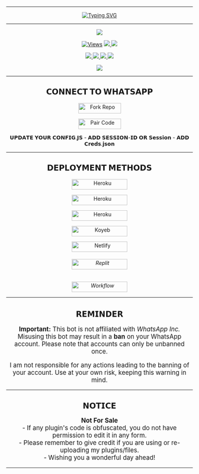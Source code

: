 ***
</p> <p align="center">
<a href="https://git.io/typing-svg"><img src="https://readme-typing-svg.demolab.com?font=Rubik+Dirt&size=65&pause=1000&color=F72C3F&background=FF20A500&center=true&vCenter=true&width=1000&height=150&lines=SAHAS-MD;MADE+BY+SAHAS+TECH" alt="Typing SVG" /></a>

***

<p align = center>   <img src="https://files.catbox.moe/de82e3.jpg"</p>
<p align="center">

  <a href="https://github.com/SahasTech22/SAHAS-MD">
    <img src="https://hits.seeyoufarm.com/api/count/incr/badge.svg?url=https%3A%2F%2Fgithub.com%2FSahasTech22%2FSAHAS-MD&count_bg=%2379C83D&title_bg=%23555555&icon=gitpod.svg&icon_color=%23E7E7E7&title=Views&edge_flat=false" alt="Views"/></a>
  
  </a>
  <a href="https://github.com/SahasTech22/SAHAS-MD/fork">
    <img src="https://img.shields.io/github/forks/SahasTech22/SAHAS-MD?label=Fork&style=social">
    
  </a>
  <a href="https://github.com/SahasTech22/SAHAS-MD/stargazers">
    <img src="https://img.shields.io/github/stars/SahasTech22/SAHAS-MD?style=social">
  </a>
</p>

<p align="center">
  <a href="https://github.com/SahasTech22/SAHAS-MD">
    <img src="https://img.shields.io/github/repo-size/SahasTech22/SAHAS-MD?color=purple&label=Repo%20Size&style=plastic">

  </a>
  <a href="https://github.com/SahasTech22/SAHAS-MD">
    <img src="https://img.shields.io/github/license/SahasTech22/SAHAS-MD?color=purple&label=License&style=plastic">

  </a>
  <a href="https://github.com/SahasTech22/SAHAS-MD">
    <img src="https://img.shields.io/github/languages/top/SahasTech22/SAHAS-MD?color=purple&label=Javascript&style=plastic">

  </a>
  <a href="https://github.com/SahasTech22/SAHAS-MD">
    <img src="https://img.shields.io/static/v1?label=Author&message=Sahas%20Tech&color=purple&style=plastic">

  </a>
  </p>
 <p align="center">
  <a href="https://github.com/SahasTech22/SAHAS-MD">
    <img src="https://img.shields.io/badge/OUR%20%20%20TEAM-WHITE%20DEVIL%20TEAM%20-purple&style=plastic">

  </a>
</p>
 
***


<h2 align="center">𝗖𝗢𝗡𝗡𝗘𝗖𝗧 𝗧𝗢 𝗪𝗛𝗔𝗧𝗦𝗔𝗣𝗣</h2>

<p align="center">
<a href='https://github.com/SahasTech22/SAHAS-MD/fork' target="_blank"><img alt='Fork Repo' src='https://img.shields.io/badge/-Fork Repo-grey?style=for-the-badge&logo=github&logoColor=white'/< width=115 height=28/p></a>

<p align="center">
<a href='https://sahas-md-pair-web-ibx9.onrender.com/' target="_blank"><img alt='Pair Code' src='https://img.shields.io/badge/-Pair Code-darkgreen?style=for-the-badge&logo=Whatsapp&logoColor=white'/< width=115 height=28/p></a>

<p align="center"> 𝗨𝗣𝗗𝗔𝗧𝗘 𝗬𝗢𝗨𝗥 𝗖𝗢𝗡𝗙𝗜𝗚.𝗝𝗦 - 𝗔𝗗𝗗 𝗦𝗘𝗦𝗦𝗜𝗢𝗡-𝗜𝗗 𝗢𝗥 𝗦𝗲𝘀𝘀𝗶𝗼𝗻 - 𝗔𝗗𝗗 𝗖𝗿𝗲𝗱𝘀.𝗷𝘀𝗼𝗻</p>

***


<h2 align="center">𝗗𝗘𝗣𝗟𝗢𝗬𝗠𝗘𝗡𝗧 𝗠𝗘𝗧𝗛𝗢𝗗𝗦</h2>

<p align="center">
<a href='https://railway.app/new' target="_blank"><img alt='Heroku' src='https://img.shields.io/badge/-railway deploy-blue?style=for-the-badge&logo=railway&logoColor=white'/< width=150 height=28/p></a>

<p align="center">
<a href='https://signup.heroku.com/' target="_blank"><img alt='Heroku' src='https://img.shields.io/badge/-heroku ‎ deploy-blue?style=for-the-badge&logo=heroku&logoColor=white'/< width=150 height=28/p></a>

<p align="center">
<a href='https://dashboard.render.com/web/new' target="_blank"><img alt='Heroku' src='https://img.shields.io/badge/-Render deploy-blue?style=for-the-badge&logo=render&logoColor=white'/< width=150 height=28/p></a>

<p align="center">
<a href='https://app.koyeb.com/services/new?service_type=web&step=review&type=git&repository=github.com%2Fvishwamihiranga%2FBHASHI-MD&instance_type=free&regions=fra&env[SESSION_ID]=your_default_session_id&env[MONGODB]=your_default_mongodb_url&env[PREFIX]=.&env[mode]=public&env[OWNER_NUMBER]=94702481115&env[ALIVE_IMG]=your_default_alive_image_url&env[ALIVE_MSG]=I%20am%20alive!&env[AUTO_VOICE]=false&env[ANTI_BAD_WORDS_ENABLED]=true&env[AUTO_READ_STATUS]=true&env[ANTI_BAD_WORDS]=pakayo,huththo&env[ANTI_LINK]=false&env[ALWAYS_ONLINE]=false&env[ALWAYS_TYPING]=false&env[ALWAYS_RECORDING]=false&env[ANTI_BOT]=true&env[ANTI_DELETE]=true&env[packname]=🪄BHASHI&env[author]=BHASHI%20x%20VISHWA&env[OPENWEATHER_API_KEY]=2d61a72574c11c4f36173b627f8cb177&env[ELEVENLABS_API_KEY]=sk_6438bcc100d96458f8de0602aec662f4ba14b905fd090ad3&env[SHODAN_API]=cbCkidr6qd7AFVaYs56MuCouGfM8gFki&env[PEXELS_API_KEY]=39WCzaHAX939xiH22NCddGGvzp7cgbu1VVjeYUaZXyHUaWlL1LFcVFxH&env[OMDB_API_KEY]=76cb7f39&env[PIXABAY_API_KEY]=23378594-7bd620160396da6e8d2ed4d53&env[ZIPCODEBASE_API_KEY]=0f94a5f0-6ea4-11ef-81da-579be4fb031c&env[GOOGLE_API_KEY]=AIzaSyD93IeJsouK51zjKgyHAwBIAlqr-a8mnME&env[GOOGLE_CX]=AIzaSyD93IeJsouK51zjKgyHAwBIAlqr-a8mnME&env[PASTEBIN_API_KEY]=uh8QvO6vQJGtIug9WvjdTAPx_ZAFJAxn&dockerfile=./Dockerfile
' target="_blank"><img alt='Koyeb' src='https://img.shields.io/badge/-koyeb deploy-blue?style=for-the-badge&logo=koyeb&logoColor=white'/< width=150 height=28/p></a>

<p align="center">
<a href='https://app.netlify.com/' target="_blank"><img alt='Netlify' src='https://img.shields.io/badge/-Netlify Deploy-blue?style=for-the-badge&logo=netlify&logoColor=white'/< width=150 height=28/p></a> <h6>

<p align="center">
<a href='https://replit.com/~' target="_blank"><img alt='Replit' src='https://img.shields.io/badge/-Replit Deploy-blue?style=for-the-badge&logo=replit&logoColor=white'/< width=150 height=28/p></a> <h6>

<p align="center">
  <a href='https://github.com/SahasTech22/SAHAS-MD/blob/main/WORKFLOW.md' target="_blank">
    <img alt='Workflow' src='https://img.shields.io/badge/-WorkFlow%20Deploy-blue?style=for-the-badge&logo=github&logoColor=white' width="150" height="28"/>
  </a>



 


***

<h2 align="center">𝗥𝗘𝗠𝗜𝗡𝗗𝗘𝗥</h2>
<p style="text-align: center; font-size: 1.2em;">
  <strong>Important:</strong> This bot is not affiliated with <em>WhatsApp Inc.</em> 
  Misusing this bot may result in a <strong>ban</strong> on your WhatsApp account. 
  Please note that accounts can only be unbanned once.
</p>
<p style="text-align: center; font-size: 1.2em;">
  I am not responsible for any actions leading to the banning of your account. 
  Use at your own risk, keeping this warning in mind.
</p>

***
<h2 align="center">𝗡𝗢𝗧𝗜𝗖𝗘</h2>
<p style="text-align: center; font-size: 1.2em;">
  <strong>Not For Sale</strong><br>
  - If any plugin's code is obfuscated, you do not have permission to edit it in any form.<br>
  - Please remember to give credit if you are using or re-uploading my plugins/files.<br>
  - Wishing you a wonderful day ahead! 
</p>
    
***

</div>


